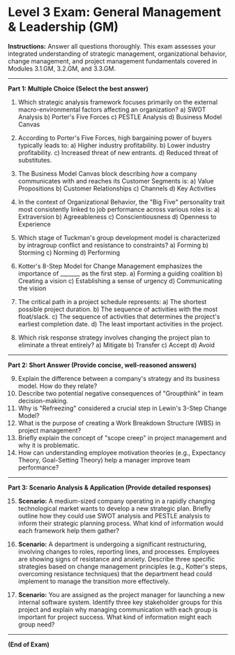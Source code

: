 # Level 3 Exam: General Management & Leadership (GM)

**Instructions:** Answer all questions thoroughly. This exam assesses your integrated understanding of strategic management, organizational behavior, change management, and project management fundamentals covered in Modules 3.1.GM, 3.2.GM, and 3.3.GM.

---

**Part 1: Multiple Choice (Select the best answer)**

1.  Which strategic analysis framework focuses primarily on the external macro-environmental factors affecting an organization?
    a) SWOT Analysis
    b) Porter's Five Forces
    c) PESTLE Analysis
    d) Business Model Canvas

2.  According to Porter's Five Forces, high bargaining power of buyers typically leads to:
    a) Higher industry profitability.
    b) Lower industry profitability.
    c) Increased threat of new entrants.
    d) Reduced threat of substitutes.

3.  The Business Model Canvas block describing *how* a company communicates with and reaches its Customer Segments is:
    a) Value Propositions
    b) Customer Relationships
    c) Channels
    d) Key Activities

4.  In the context of Organizational Behavior, the "Big Five" personality trait most consistently linked to job performance across various roles is:
    a) Extraversion
    b) Agreeableness
    c) Conscientiousness
    d) Openness to Experience

5.  Which stage of Tuckman's group development model is characterized by intragroup conflict and resistance to constraints?
    a) Forming
    b) Storming
    c) Norming
    d) Performing

6.  Kotter's 8-Step Model for Change Management emphasizes the importance of _______ as the first step.
    a) Forming a guiding coalition
    b) Creating a vision
    c) Establishing a sense of urgency
    d) Communicating the vision

7.  The critical path in a project schedule represents:
    a) The shortest possible project duration.
    b) The sequence of activities with the most float/slack.
    c) The sequence of activities that determines the project's earliest completion date.
    d) The least important activities in the project.

8.  Which risk response strategy involves changing the project plan to eliminate a threat entirely?
    a) Mitigate
    b) Transfer
    c) Accept
    d) Avoid

---

**Part 2: Short Answer (Provide concise, well-reasoned answers)**

9.  Explain the difference between a company's strategy and its business model. How do they relate?
10. Describe two potential negative consequences of "Groupthink" in team decision-making.
11. Why is "Refreezing" considered a crucial step in Lewin's 3-Step Change Model?
12. What is the purpose of creating a Work Breakdown Structure (WBS) in project management?
13. Briefly explain the concept of "scope creep" in project management and why it is problematic.
14. How can understanding employee motivation theories (e.g., Expectancy Theory, Goal-Setting Theory) help a manager improve team performance?

---

**Part 3: Scenario Analysis & Application (Provide detailed responses)**

15. **Scenario:** A medium-sized company operating in a rapidly changing technological market wants to develop a new strategic plan. Briefly outline how they could use SWOT analysis and PESTLE analysis to inform their strategic planning process. What kind of information would each framework help them gather?

16. **Scenario:** A department is undergoing a significant restructuring, involving changes to roles, reporting lines, and processes. Employees are showing signs of resistance and anxiety. Describe three specific strategies based on change management principles (e.g., Kotter's steps, overcoming resistance techniques) that the department head could implement to manage the transition more effectively.

17. **Scenario:** You are assigned as the project manager for launching a new internal software system. Identify three key stakeholder groups for this project and explain why managing communication with each group is important for project success. What kind of information might each group need?

---

**(End of Exam)**
